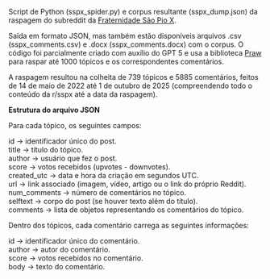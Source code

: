 Script de Python (sspx_spider.py) e corpus resultante (sspx_dump.json) da raspagem do subreddit da [Fraternidade São Pio X](https://www.reddit.com/r/sspx/).  

Saída em formato JSON, mas também estão disponíveis arquivos .csv (sspx_comments.csv) e .docx (sspx_comments.docx) com o corpus. O código foi parcialmente criado com auxílio do GPT 5 e usa a biblioteca [Praw](https://github.com/praw-dev/praw) para raspar até 1000 tópicos e os correspondentes comentários. 

A raspagem resultou na colheita de 739 tópicos e 5885 comentários, feitos de 14 de maio de 2022 até 1 de outubro de 2025 (compreendendo todo o conteúdo da r/sspx até a data da raspagem).

**Estrutura do arquivo JSON**

Para cada tópico, os seguintes campos:

id → identificador único do post.  
title → título do tópico.  
author → usuário que fez o post.  
score → votos recebidos (upvotes - downvotes).  
created_utc → data e hora da criação em segundos UTC.  
url → link associado (imagem, vídeo, artigo ou o link do próprio Reddit).  
num_comments → número de comentários no tópico.  
selftext → corpo do post (se houver texto além do título).  
comments → lista de objetos representando os comentários do tópico.  

Dentro dos tópicos, cada comentário carrega as seguintes informações:

id → identificador único do comentário.  
author → autor do comentário.  
score → votos recebidos no comentário.  
body → texto do comentário.  

